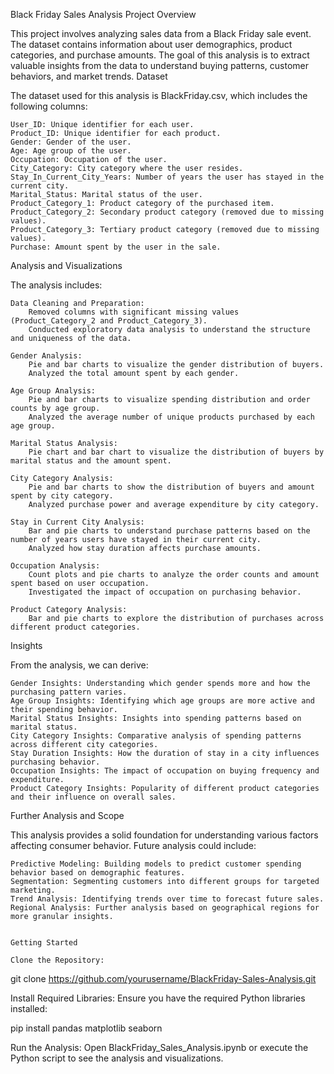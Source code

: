 Black Friday Sales Analysis
Project Overview

This project involves analyzing sales data from a Black Friday sale event. The dataset contains information about user demographics, product categories, and purchase amounts. The goal of this analysis is to extract valuable insights from the data to understand buying patterns, customer behaviors, and market trends.
Dataset

The dataset used for this analysis is BlackFriday.csv, which includes the following columns:

    User_ID: Unique identifier for each user.
    Product_ID: Unique identifier for each product.
    Gender: Gender of the user.
    Age: Age group of the user.
    Occupation: Occupation of the user.
    City_Category: City category where the user resides.
    Stay_In_Current_City_Years: Number of years the user has stayed in the current city.
    Marital_Status: Marital status of the user.
    Product_Category_1: Product category of the purchased item.
    Product_Category_2: Secondary product category (removed due to missing values).
    Product_Category_3: Tertiary product category (removed due to missing values).
    Purchase: Amount spent by the user in the sale.

Analysis and Visualizations

The analysis includes:

    Data Cleaning and Preparation:
        Removed columns with significant missing values (Product_Category_2 and Product_Category_3).
        Conducted exploratory data analysis to understand the structure and uniqueness of the data.

    Gender Analysis:
        Pie and bar charts to visualize the gender distribution of buyers.
        Analyzed the total amount spent by each gender.

    Age Group Analysis:
        Pie and bar charts to visualize spending distribution and order counts by age group.
        Analyzed the average number of unique products purchased by each age group.

    Marital Status Analysis:
        Pie chart and bar chart to visualize the distribution of buyers by marital status and the amount spent.

    City Category Analysis:
        Pie and bar charts to show the distribution of buyers and amount spent by city category.
        Analyzed purchase power and average expenditure by city category.

    Stay in Current City Analysis:
        Bar and pie charts to understand purchase patterns based on the number of years users have stayed in their current city.
        Analyzed how stay duration affects purchase amounts.

    Occupation Analysis:
        Count plots and pie charts to analyze the order counts and amount spent based on user occupation.
        Investigated the impact of occupation on purchasing behavior.

    Product Category Analysis:
        Bar and pie charts to explore the distribution of purchases across different product categories.

Insights

From the analysis, we can derive:

    Gender Insights: Understanding which gender spends more and how the purchasing pattern varies.
    Age Group Insights: Identifying which age groups are more active and their spending behavior.
    Marital Status Insights: Insights into spending patterns based on marital status.
    City Category Insights: Comparative analysis of spending patterns across different city categories.
    Stay Duration Insights: How the duration of stay in a city influences purchasing behavior.
    Occupation Insights: The impact of occupation on buying frequency and expenditure.
    Product Category Insights: Popularity of different product categories and their influence on overall sales.

Further Analysis and Scope

This analysis provides a solid foundation for understanding various factors affecting consumer behavior. Future analysis could include:

    Predictive Modeling: Building models to predict customer spending behavior based on demographic features.
    Segmentation: Segmenting customers into different groups for targeted marketing.
    Trend Analysis: Identifying trends over time to forecast future sales.
    Regional Analysis: Further analysis based on geographical regions for more granular insights.


    Getting Started

    Clone the Repository:

git clone https://github.com/yourusername/BlackFriday-Sales-Analysis.git

Install Required Libraries:
Ensure you have the required Python libraries installed:



pip install pandas matplotlib seaborn

Run the Analysis:
Open BlackFriday_Sales_Analysis.ipynb or execute the Python script to see the analysis and visualizations.
